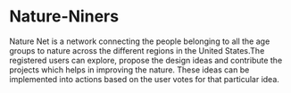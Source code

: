# Nature-Niners
Nature Net is a network connecting the people belonging to all the age groups to nature across the different regions in the United States.The registered users can explore, propose the design ideas and contribute the projects which helps in improving the nature. These ideas can be implemented into actions based on the user votes for that particular idea.
